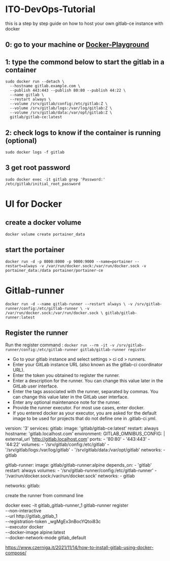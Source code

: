 # ITO-DevOps-Tutorial
this is a step by step guide on how to host your own gitlab-ce instance with docker

## 0: go to your machine or [Docker-Playground](https://labs.play-with-docker.com/)

## 1: type the commond below to start the gitlab in a container
```
sudo docker run --detach \
  --hostname gitlab.example.com \
  --publish 443:443 --publish 80:80 --publish 44:22 \
  --name gitlab \
  --restart always \
  --volume /srv/gitlab/config:/etc/gitlab:Z \
  --volume /srv/gitlab/logs:/var/log/gitlab:Z \
  --volume /srv/gitlab/data:/var/opt/gitlab:Z \
  gitlab/gitlab-ce:latest
  ```
  ## 2: check logs to know if the container is running (optional)
  `
  sudo docker logs -f gitlab
  `
  ## 3 get root password
  `
  sudo docker exec -it gitlab grep 'Password:' /etc/gitlab/initial_root_password
  `
# UI for Docker
## create a docker volume
`
docker volume create portainer_data
`
## start the portainer
`
docker run -d -p 8000:8000 -p 9000:9000 --name=portainer --restart=always -v /var/run/docker.sock:/var/run/docker.sock -v portainer_data:/data portainer/portainer-ce
`

# Gitlab-runner
`
docker run -d --name gitlab-runner --restart always \
  -v /srv/gitlab-runner/config:/etc/gitlab-runner \
  -v /var/run/docker.sock:/var/run/docker.sock \
  gitlab/gitlab-runner:latest
`


## Register the runner
Run the register command :
`docker run --rm -it -v /srv/gitlab-runner/config:/etc/gitlab-runner gitlab/gitlab-runner register
`
- Go to your gitlab instance and select settings > ci cd > runners. 
- Enter your GitLab instance URL (also known as the gitlab-ci coordinator URL).
- Enter the token you obtained to register the runner.
- Enter a description for the runner. You can change this value later in the GitLab user interface.
- Enter the tags associated with the runner, separated by commas. You can change this value later in the GitLab user interface.
- Enter any optional maintenance note for the runner.
- Provide the runner executor. For most use cases, enter docker.
- If you entered docker as your executor, you are asked for the default image to be used for projects that do not define one in .gitlab-ci.yml.




version: '3'
services:
  gitlab:
    image: 'gitlab/gitlab-ce:latest'
    restart: always
    hostname: 'gitlab.localhost.com'
    environment:
      GITLAB_OMNIBUS_CONFIG: |
        external_url 'http://gitlab.localhost.com'
    ports:
      - '80:80'
      - '443:443'
      - '44:22'
    volumes:
      - '/srv/gitlab/config:/etc/gitlab'
      - '/srv/gitlab/logs:/var/log/gitlab'
      - '/srv/gitlab/data:/var/opt/gitlab'
    networks:
          - gitlab

  gitlab-runner:
    image: gitlab/gitlab-runner:alpine
    depends_on:
      - 'gitlab'
    restart: always
    volumes:
      - '/srv/gitlab-runner/config:/etc/gitlab-runner'
      - '/var/run/docker.sock:/var/run/docker.sock'
    networks:
      - gitlab

networks:
  gitlab:



 create the runner from command line

docker exec -it gitlab_gitlab-runner_1 gitlab-runner register \
--non-interactive \
--url http://gitlab_gitlab_1 \
--registration-token _wgMgEx3nBocYQtoi83c \
--executor docker \
--docker-image alpine:latest \
--docker-network-mode gitlab_default


https://www.czerniga.it/2021/11/14/how-to-install-gitlab-using-docker-compose/
